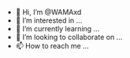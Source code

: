 - 👋 Hi, I’m @WAMAxd
- 👀 I’m interested in ...
- 🌱 I’m currently learning ...
- 💞️ I’m looking to collaborate on ...
- 📫 How to reach me ...

<!---
WAMAxd/WAMAxd is a ✨ special ✨ repository because its `README.md` (this file) appears on your GitHub profile.
You can click the Preview link to take a look at your changes.
--->
